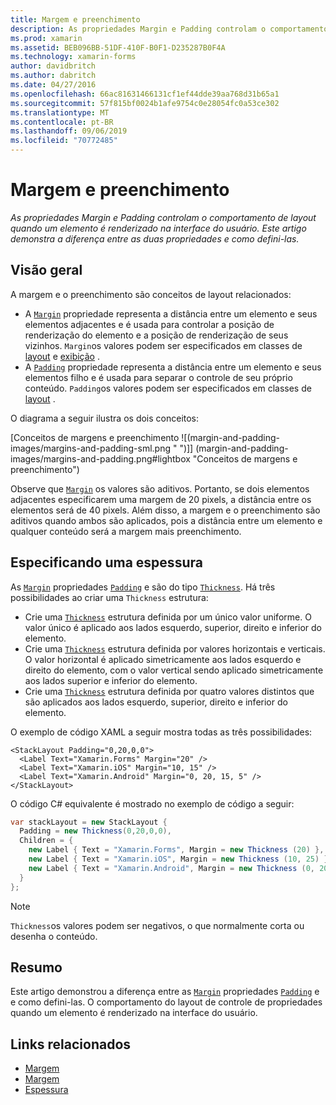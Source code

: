 ```yaml
---
title: Margem e preenchimento
description: As propriedades Margin e Padding controlam o comportamento de layout quando um elemento é renderizado na interface do usuário. Este artigo demonstra a diferença entre as duas propriedades e como defini-las.
ms.prod: xamarin
ms.assetid: BEB096BB-51DF-410F-B0F1-D235287B0F4A
ms.technology: xamarin-forms
author: davidbritch
ms.author: dabritch
ms.date: 04/27/2016
ms.openlocfilehash: 66ac81631466131cf1ef44dde39aa768d31b65a1
ms.sourcegitcommit: 57f815bf0024b1afe9754c0e28054fc0a53ce302
ms.translationtype: MT
ms.contentlocale: pt-BR
ms.lasthandoff: 09/06/2019
ms.locfileid: "70772485"
---
```

# <a name="margin-and-padding"></a>Margem e preenchimento

_As propriedades Margin e Padding controlam o comportamento de layout quando um elemento é renderizado na interface do usuário. Este artigo demonstra a diferença entre as duas propriedades e como defini-las._

## <a name="overview"></a>Visão geral

A margem e o preenchimento são conceitos de layout relacionados:

- A [`Margin`](xref:Xamarin.Forms.View.Margin) propriedade representa a distância entre um elemento e seus elementos adjacentes e é usada para controlar a posição de renderização do elemento e a posição de renderização de seus vizinhos. `Margin`os valores podem ser especificados em classes de [layout](~/xamarin-forms/user-interface/controls/layouts.md) e [exibição](~/xamarin-forms/user-interface/controls/views.md) .
- A [`Padding`](xref:Xamarin.Forms.Layout.Padding) propriedade representa a distância entre um elemento e seus elementos filho e é usada para separar o controle de seu próprio conteúdo. `Padding`os valores podem ser especificados em classes de [layout](~/xamarin-forms/user-interface/controls/layouts.md) .

O diagrama a seguir ilustra os dois conceitos:

[Conceitos de margens e preenchimento ![(margin-and-padding-images/margins-and-padding-sml.png " ")]] (margin-and-padding-images/margins-and-padding.png#lightbox "Conceitos de margens e preenchimento")

Observe que [`Margin`](xref:Xamarin.Forms.View.Margin) os valores são aditivos. Portanto, se dois elementos adjacentes especificarem uma margem de 20 pixels, a distância entre os elementos será de 40 pixels. Além disso, a margem e o preenchimento são aditivos quando ambos são aplicados, pois a distância entre um elemento e qualquer conteúdo será a margem mais preenchimento.

## <a name="specifying-a-thickness"></a>Especificando uma espessura

As [`Margin`](xref:Xamarin.Forms.View.Margin) propriedades [`Padding`](xref:Xamarin.Forms.Layout.Padding) e são do tipo [`Thickness`](xref:Xamarin.Forms.Thickness). Há três possibilidades ao criar uma `Thickness` estrutura:

- Crie uma [`Thickness`](xref:Xamarin.Forms.Thickness) estrutura definida por um único valor uniforme. O valor único é aplicado aos lados esquerdo, superior, direito e inferior do elemento.
- Crie uma [`Thickness`](xref:Xamarin.Forms.Thickness) estrutura definida por valores horizontais e verticais. O valor horizontal é aplicado simetricamente aos lados esquerdo e direito do elemento, com o valor vertical sendo aplicado simetricamente aos lados superior e inferior do elemento.
- Crie uma [`Thickness`](xref:Xamarin.Forms.Thickness) estrutura definida por quatro valores distintos que são aplicados aos lados esquerdo, superior, direito e inferior do elemento.

O exemplo de código XAML a seguir mostra todas as três possibilidades:

```xaml
<StackLayout Padding="0,20,0,0">
  <Label Text="Xamarin.Forms" Margin="20" />
  <Label Text="Xamarin.iOS" Margin="10, 15" />
  <Label Text="Xamarin.Android" Margin="0, 20, 15, 5" />
</StackLayout>
```

O código C# equivalente é mostrado no exemplo de código a seguir:

```csharp
var stackLayout = new StackLayout {
  Padding = new Thickness(0,20,0,0),
  Children = {
    new Label { Text = "Xamarin.Forms", Margin = new Thickness (20) },
    new Label { Text = "Xamarin.iOS", Margin = new Thickness (10, 25) },
    new Label { Text = "Xamarin.Android", Margin = new Thickness (0, 20, 15, 5) }
  }
};
```

> [!NOTE]
> `Thickness`os valores podem ser negativos, o que normalmente corta ou desenha o conteúdo.

## <a name="summary"></a>Resumo

Este artigo demonstrou a diferença entre as [`Margin`](xref:Xamarin.Forms.View.Margin) propriedades [`Padding`](xref:Xamarin.Forms.Layout.Padding) e e como defini-las. O comportamento do layout de controle de propriedades quando um elemento é renderizado na interface do usuário.

## <a name="related-links"></a>Links relacionados

- [Margem](xref:Xamarin.Forms.View.Margin)
- [Margem](xref:Xamarin.Forms.Layout.Padding)
- [Espessura](xref:Xamarin.Forms.Thickness)

